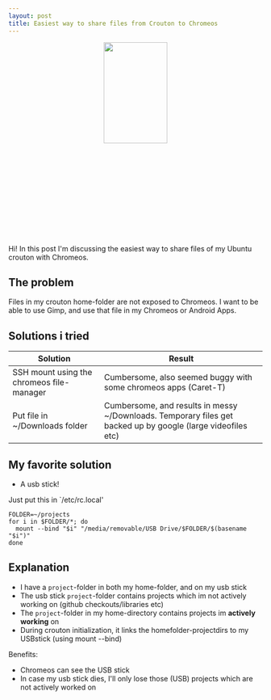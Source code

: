 ```yaml
---
layout: post
title: Easiest way to share files from Crouton to Chromeos
---
```



<center>
  <img src="http://leon.vankammen.eu/public/img/sharing.svg" width="50%" style="max-height:400px"/>
</center> 

<div class="message">
  Hi! In this post I'm discussing the easiest way to share files of my Ubuntu crouton with Chromeos.
</div>

## The problem 

Files in my crouton home-folder are not exposed to Chromeos.
I want to be able to use Gimp, and use that file in my Chromeos or Android Apps.

## Solutions i tried

| Solution | Result |
|-|-|
| SSH mount using the chromeos file-manager | Cumbersome, also seemed buggy with some chromeos apps (Caret-T) |
| Put file in ~/Downloads folder | Cumbersome, and results in messy ~/Downloads. Temporary files get backed up by google (large videofiles etc) | 

## My favorite solution

* A usb stick!

Just put this in `/etc/rc.local' 

```
FOLDER=~/projects
for i in $FOLDER/*; do 
  mount --bind "$i" "/media/removable/USB Drive/$FOLDER/$(basename "$i")" 
done
```

## Explanation

* I have a `project`-folder in both my home-folder, and on my usb stick 
* The usb stick `project`-folder contains projects which im not actively working on (github checkouts/libraries etc)
* The `project`-folder in my home-directory contains projects im **actively working** on 
* During crouton initialization, it links the homefolder-projectdirs to my USBstick (using mount --bind)

Benefits:
* Chromeos can see the USB stick
* In case my usb stick dies, I'll only lose those (USB) projects which are not actively worked on

